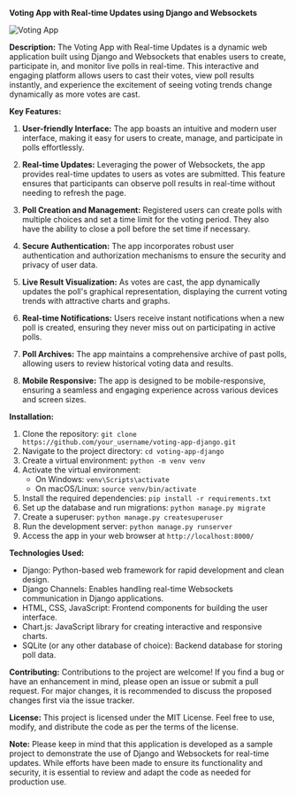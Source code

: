**Voting App with Real-time Updates using Django and Websockets**

![Voting App](https://example.com/voting_app_screenshot.png)

**Description:**
The Voting App with Real-time Updates is a dynamic web application built using Django and Websockets that enables users to create, participate in, and monitor live polls in real-time. This interactive and engaging platform allows users to cast their votes, view poll results instantly, and experience the excitement of seeing voting trends change dynamically as more votes are cast.

**Key Features:**
1. **User-friendly Interface:** The app boasts an intuitive and modern user interface, making it easy for users to create, manage, and participate in polls effortlessly.

2. **Real-time Updates:** Leveraging the power of Websockets, the app provides real-time updates to users as votes are submitted. This feature ensures that participants can observe poll results in real-time without needing to refresh the page.

3. **Poll Creation and Management:** Registered users can create polls with multiple choices and set a time limit for the voting period. They also have the ability to close a poll before the set time if necessary.

4. **Secure Authentication:** The app incorporates robust user authentication and authorization mechanisms to ensure the security and privacy of user data.

5. **Live Result Visualization:** As votes are cast, the app dynamically updates the poll's graphical representation, displaying the current voting trends with attractive charts and graphs.

6. **Real-time Notifications:** Users receive instant notifications when a new poll is created, ensuring they never miss out on participating in active polls.

7. **Poll Archives:** The app maintains a comprehensive archive of past polls, allowing users to review historical voting data and results.

8. **Mobile Responsive:** The app is designed to be mobile-responsive, ensuring a seamless and engaging experience across various devices and screen sizes.

**Installation:**
1. Clone the repository: `git clone https://github.com/your_username/voting-app-django.git`
2. Navigate to the project directory: `cd voting-app-django`
3. Create a virtual environment: `python -m venv venv`
4. Activate the virtual environment:
   - On Windows: `venv\Scripts\activate`
   - On macOS/Linux: `source venv/bin/activate`
5. Install the required dependencies: `pip install -r requirements.txt`
6. Set up the database and run migrations: `python manage.py migrate`
7. Create a superuser: `python manage.py createsuperuser`
8. Run the development server: `python manage.py runserver`
9. Access the app in your web browser at `http://localhost:8000/`

**Technologies Used:**
- Django: Python-based web framework for rapid development and clean design.
- Django Channels: Enables handling real-time Websockets communication in Django applications.
- HTML, CSS, JavaScript: Frontend components for building the user interface.
- Chart.js: JavaScript library for creating interactive and responsive charts.
- SQLite (or any other database of choice): Backend database for storing poll data.

**Contributing:**
Contributions to the project are welcome! If you find a bug or have an enhancement in mind, please open an issue or submit a pull request. For major changes, it is recommended to discuss the proposed changes first via the issue tracker.

**License:**
This project is licensed under the MIT License. Feel free to use, modify, and distribute the code as per the terms of the license.

**Note:**
Please keep in mind that this application is developed as a sample project to demonstrate the use of Django and Websockets for real-time updates. While efforts have been made to ensure its functionality and security, it is essential to review and adapt the code as needed for production use.
